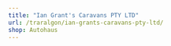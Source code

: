 ```yaml
---
title: "Ian Grant's Caravans PTY LTD"
url: /traralgon/ian-grants-caravans-pty-ltd/
shop: Autohaus
---
```

